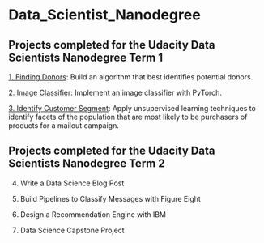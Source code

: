 # Data_Scientist_Nanodegree

## Projects completed for the Udacity Data Scientists Nanodegree Term 1
[1. Finding Donors](https://github.com/joshxinjie/Data_Scientist_Nanodegree/tree/master/finding_donors): Build an algorithm that best identifies potential donors.

[2. Image Classifier](https://github.com/joshxinjie/Data_Scientist_Nanodegree/tree/master/image_classifier): Implement an image classifier with PyTorch. 

[3. Identify Customer Segment](https://github.com/joshxinjie/Data_Scientist_Nanodegree/tree/master/identify_customer_segment): Apply unsupervised learning techniques to identify facets of the population that are most likely to be purchasers of products for a mailout campaign.

## Projects completed for the Udacity Data Scientists Nanodegree Term 2
4. Write a Data Science Blog Post

5. Build Pipelines to Classify Messages with Figure Eight

6. Design a Recommendation Engine with IBM

7. Data Science Capstone Project
